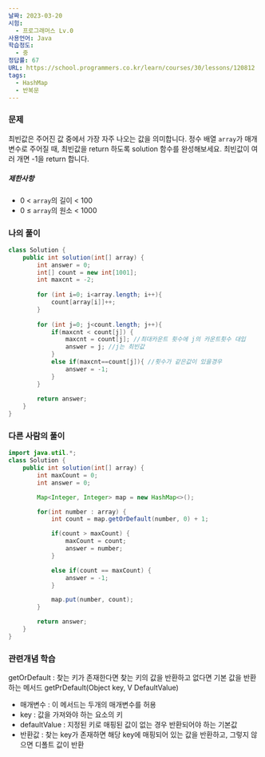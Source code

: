 ```yaml
---
날짜: 2023-03-20
시험:
  - 프로그래머스 Lv.0
사용언어: Java
학습정도:
  - 중
정답률: 67
URL: https://school.programmers.co.kr/learn/courses/30/lessons/120812
tags:
  - HashMap
  - 반복문
---
```

### 문제

최빈값은 주어진 값 중에서 가장 자주 나오는 값을 의미합니다. 정수 배열 `array`가 매개변수로 주어질 때, 최빈값을 return 하도록 solution 함수를 완성해보세요. 최빈값이 여러 개면 -1을 return 합니다.

##### 제한사항

- 0 < `array`의 길이 < 100
- 0 ≤ `array`의 원소 < 1000

### 나의 풀이

```java
class Solution {
    public int solution(int[] array) {
        int answer = 0;
        int[] count = new int[1001];
        int maxcnt = -2;
        
        for (int i=0; i<array.length; i++){
            count[array[i]]++;
        }
        
        for (int j=0; j<count.length; j++){
            if(maxcnt < count[j]) { 
                maxcnt = count[j]; //최대카운트 횟수에 j의 카운트횟수 대입
                answer = j; //j는 최빈값
            }
            else if(maxcnt==count[j]){ //횟수가 같은값이 있을경우
                answer = -1;
            }
        }
        
        return answer;
    }
}
```

### 다른 사람의 풀이

```java
import java.util.*;
class Solution {
    public int solution(int[] array) {
        int maxCount = 0;
        int answer = 0;

        Map<Integer, Integer> map = new HashMap<>();

        for(int number : array) {
            int count = map.getOrDefault(number, 0) + 1;

            if(count > maxCount) {
                maxCount = count;
                answer = number;
            }

            else if(count == maxCount) {
                answer = -1;
            }

            map.put(number, count);
        }

        return answer;
    }
}
```


### 관련개념 학습

getOrDefault : 찾는 키가 존재한다면 찾는 키의 값을 반환하고 없다면 기본 값을 반환하는 메서드
getPrDefault(Object key, V DefaultValue)

- 매개변수 : 이 메서드는 두개의 매개변수를 허용
- key : 값을 가져와야 하는 요소의 키
- defaultValue : 지정된 키로 매핑된 값이 없는 경우 반환되어야 하는 기본값
- 반환값 : 찾는 key가 존재하면 해당 key에 매핑되어 있는 값을 반환하고, 그렇지 않으면 디폴트 값이 반환